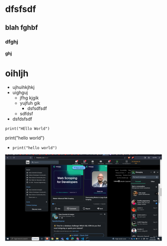 # dfsfsdf
## blah fghbf
### dfghj
#### ghj

# oihljh


- ujhuihkjhkj
- uighguj
    - jfhg kjgik
    - yujfuh gik
        - dsfsdfsdf
    - sdfdsf
- dsfdsfsdf


```
print("HEllo World")
```

print("hello world")

- `print("hello world")`


![Alt text](image.png)

